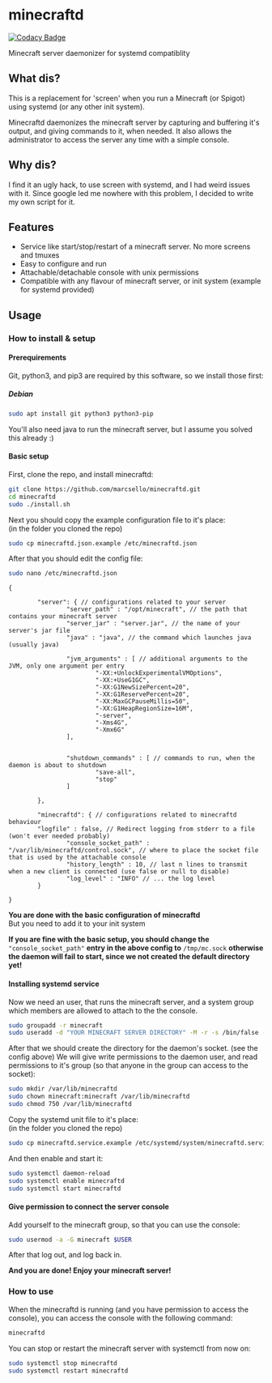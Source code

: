 # minecraftd

[![Codacy Badge](https://api.codacy.com/project/badge/Grade/72cadff98c534291947b1ad3c3c93496)](https://app.codacy.com/app/marcsello/minecraftd?utm_source=github.com&utm_medium=referral&utm_content=marcsello/minecraftd&utm_campaign=Badge_Grade_Dashboard)

Minecraft server daemonizer for systemd compatiblity

## What dis?
This is a replacement for 'screen' when you run a Minecraft (or Spigot) using systemd (or any other init system).

Minecraftd daemonizes the minecraft server by capturing and buffering it's output, and giving commands to it, when needed. It also allows the administrator to access the server any time with a simple console.

## Why dis?
I find it an ugly hack, to use screen with systemd, and I had weird issues with it.
Since google led me nowhere with this problem, I decided to write my own script for it.

## Features
- Service like start/stop/restart of a minecraft server. No more screens and tmuxes
- Easy to configure and run
- Attachable/detachable console with unix permissions
- Compatible with any flavour of minecraft server, or init system (example for systemd provided)

## Usage

### How to install & setup

#### Prerequirements
Git, python3, and pip3 are required by this software, so we install those first:

##### Debian
```bash
sudo apt install git python3 python3-pip
```

You'll also need java to run the minecraft server, but I assume you solved this already :)

#### Basic setup

First, clone the repo, and install minecraftd:
```bash
git clone https://github.com/marcsello/minecraftd.git
cd minecraftd
sudo ./install.sh
```

Next you should copy the example configuration file to it's place:  
(in the folder you cloned the repo)
```bash
sudo cp minecraftd.json.example /etc/minecraftd.json
```

After that you should edit the config file:
```bash
sudo nano /etc/minecraftd.json
```
```json5
{

        "server": { // configurations related to your server
                "server_path" : "/opt/minecraft", // the path that contains your minecraft server
                "server_jar" : "server.jar", // the name of your server's jar file
                "java" : "java", // the command which launches java (usually java)

                "jvm_arguments" : [ // additional arguments to the JVM, only one argument per entry
                        "-XX:+UnlockExperimentalVMOptions",
                        "-XX:+UseG1GC",
                        "-XX:G1NewSizePercent=20",
                        "-XX:G1ReservePercent=20",
                        "-XX:MaxGCPauseMillis=50",
                        "-XX:G1HeapRegionSize=16M",
                        "-server",
                        "-Xms4G",
                        "-Xmx6G"
                ],


                "shutdown_commands" : [ // commands to run, when the daemon is about to shutdown
                        "save-all",
                        "stop"
                ]

        },

        "minecraftd": { // configurations related to minecraftd behaviour
		"logfile" : false, // Redirect logging from stderr to a file (won't ever needed probably)
                "console_socket_path" : "/var/lib/minecraftd/control.sock", // where to place the socket file that is used by the attachable console
                "history_length" : 10, // last n lines to transmit when a new client is connected (use false or null to disable)
                "log_level" : "INFO" // ... the log level
        }

}
```
**You are done with the basic configuration of minecraftd**  
But you need to add it to your init system

**If you are fine with the basic setup, you should change the** `"console_socket_path"` **entry in the above config to** `/tmp/mc.sock` **otherwise the daemon will fail to start, since we not created the default directory yet!**

#### Installing systemd service

Now we need an user, that runs the minecraft server, and a system group which members are allowed to attach to the the console.

```bash
sudo groupadd -r minecraft
sudo useradd -d "YOUR MINECRAFT SERVER DIRECTORY" -M -r -s /bin/false -g minecraft minecraft
```

After that we should create the directory for the daemon's socket. (see the config above)
We will give write permissions to the daemon user, and read permissions to it's group (so that anyone in the group can access to the socket):

```bash
sudo mkdir /var/lib/minecraftd
sudo chown minecraft:minecraft /var/lib/minecraftd
sudo chmod 750 /var/lib/minecraftd
```

Copy the systemd unit file to it's place:  
(in the folder you cloned the repo)
```bash
sudo cp minecraftd.service.example /etc/systemd/system/minecraftd.service
```

And then enable and start it:
```bash
sudo systemctl daemon-reload
sudo systemctl enable minecraftd
sudo systemctl start minecraftd
```

#### Give permission to connect the server console

Add yourself to the minecraft group, so that you can use the console:
```bash
sudo usermod -a -G minecraft $USER
```
After that log out, and log back in.

**And you are done! Enjoy your minecraft server!**

### How to use
When the minecraftd is running (and you have permission to access the console), you can access the console with the following command:
```bash
minecraftd
```

You can stop or restart the minecraft server with systemctl from now on:
```bash
sudo systemctl stop minecraftd
sudo systemctl restart minecraftd
```
